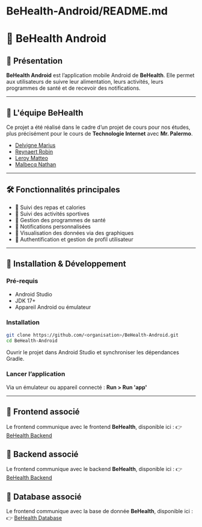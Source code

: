 # BeHealth-Android/README.md

# 📄 BeHealth Android

## 🚀 Présentation
**BeHealth Android** est l’application mobile Android de **BeHealth**.
Elle permet aux utilisateurs de suivre leur alimentation, leurs activités, leurs programmes de santé et de recevoir des notifications.

---

## 👥 L'équipe BeHealth
Ce projet a été réalisé dans le cadre d’un projet de cours pour nos études, plus précisément pour le cours de **Technologie Internet** avec **Mr. Palermo**.

- [Delvigne Marius](https://github.com/mariusdelvigne)
- [Reynaert Robin](https://github.com/RobinRHELHa)
- [Leroy Matteo](https://github.com/rococooooo)
- [Malbecq Nathan](https://github.com/NathanHELHa)

---

## 🛠️ Fonctionnalités principales
- 🔹 Suivi des repas et calories  
- 🔹 Suivi des activités sportives  
- 🔹 Gestion des programmes de santé  
- 🔹 Notifications personnalisées  
- 🔹 Visualisation des données via des graphiques  
- 🔹 Authentification et gestion de profil utilisateur

---

## 📂 Installation & Développement
### Pré-requis
- Android Studio  
- JDK 17+  
- Appareil Android ou émulateur

### Installation
```bash
git clone https://github.com/<organisation>/BeHealth-Android.git
cd BeHealth-Android
```
Ouvrir le projet dans Android Studio et synchroniser les dépendances Gradle.

### Lancer l’application
Via un émulateur ou appareil connecté : **Run > Run 'app'**

---

## 🔗 Frontend associé
Le frontend communique avec le frontend **BeHealth**, disponible ici :
👉 [BeHealth Backend](https://github.com/mariusdelvigne/BeHealth-Frontend)

## 🔗 Backend associé
Le frontend communique avec le backend **BeHealth**, disponible ici :
👉 [BeHealth Backend](https://github.com/mariusdelvigne/BeHealth-Backend)

## 🔗 Database associé
Le frontend communique avec la base de donnée **BeHealth**, disponible ici :
👉 [BeHealth Database](https://github.com/mariusdelvigne/BeHealth-Database)
